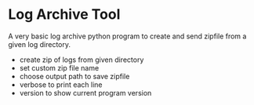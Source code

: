 # Log Archive Tool

A very basic log archive python program to create and send zipfile from a given log directory.

- create zip of logs from given directory
- set custom zip file name
- choose output path to save zipfile
- verbose to print each line
- version to show current program version

